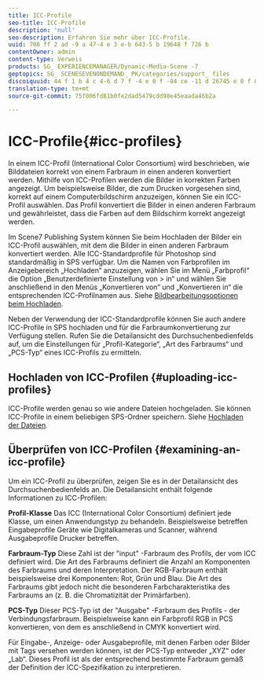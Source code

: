 ```yaml
---
title: ICC-Profile
seo-title: ICC-Profile
description: 'null'
seo-description: Erfahren Sie mehr über ICC-Profile.
uuid: 708 ff 2 ad -9 a 47-4 e 3 e-b 643-5 b 19648 f 726 b
contentOwner: admin
content-type: Verweis
products: SG_ EXPERIENCEMANAGER/Dynamic-Media-Scene -7
geptopics: SG_ SCENESEVENONDEMAND_ PK/categories/support_ files
discoiquuid: 44 f 1 b 4 c 4-6 d 7 f -4 e 0 f -84 ce -11 d 26745 e 0 f 0
translation-type: tm+mt
source-git-commit: 75f006fd81b0fe2dad5479cdd98e45eaada46b2a

---
```



# ICC-Profile{#icc-profiles}

In einem ICC-Profil (International Color Consortium) wird beschrieben, wie Bilddateien korrekt von einem Farbraum in einen anderen konvertiert werden. Mithilfe von ICC-Profilen werden die Bilder in korrekten Farben angezeigt. Um beispielsweise Bilder, die zum Drucken vorgesehen sind, korrekt auf einem Computerbildschirm anzuzeigen, können Sie ein ICC-Profil auswählen. Das Profil konvertiert die Bilder in einen anderen Farbraum und gewährleistet, dass die Farben auf dem Bildschirm korrekt angezeigt werden.

Im Scene7 Publishing System können Sie beim Hochladen der Bilder ein ICC-Profil auswählen, mit dem die Bilder in einen anderen Farbraum konvertiert werden. Alle ICC-Standardprofile für Photoshop sind standardmäßig in SPS verfügbar. Um die Namen von Farbprofilen im Anzeigebereich „Hochladen“ anzuzeigen, wählen Sie im Menü „Farbprofil“ die Option „Benutzerdefinierte Einstellung von &gt; in“ und wählen Sie anschließend in den Menüs „Konvertieren von“ und „Konvertieren in“ die entsprechenden ICC-Profilnamen aus. Siehe [Bildbearbeitungsoptionen beim Hochladen](image-editing-options-upload.md#image-editing-options-at-upload).

Neben der Verwendung der ICC-Standardprofile können Sie auch andere ICC-Profile in SPS hochladen und für die Farbraumkonvertierung zur Verfügung stellen. Rufen Sie die Detailansicht des Durchsuchenbedienfelds auf, um die Einstellungen für „Profil-Kategorie“, „Art des Farbraums“ und „PCS-Typ“ eines ICC-Profils zu ermitteln.

## Hochladen von ICC-Profilen {#uploading-icc-profiles}

ICC-Profile werden genau so wie andere Dateien hochgeladen. Sie können ICC-Profile in einem beliebigen SPS-Ordner speichern. Siehe [Hochladen der Dateien](uploading-files.md#uploading_your_files).

## Überprüfen von ICC-Profilen {#examining-an-icc-profile}

Um ein ICC-Profil zu überprüfen, zeigen Sie es in der Detailansicht des Durchsuchenbedienfelds an. Die Detailansicht enthält folgende Informationen zu ICC-Profilen:

**Profil-Klasse** Das ICC (International Color Consortium) definiert jede Klasse, um einen Anwendungstyp zu behandeln. Beispielsweise betreffen Eingabeprofile Geräte wie Digitalkameras und Scanner, während Ausgabeprofile Drucker betreffen.

**Farbraum-Typ** Diese Zahl ist der "input" -Farbraum des Profils, der vom ICC definiert wird. Die Art des Farbraums definiert die Anzahl an Komponenten des Farbraums und deren Interpretation. Der RGB-Farbraum enthält beispielsweise drei Komponenten: Rot, Grün und Blau. Die Art des Farbraums gibt jedoch nicht die besonderen Farbcharakteristika des Farbraums an (z. B. die Chromatizität der Primärfarben).

**PCS-Typ** Dieser PCS-Typ ist der "Ausgabe" -Farbraum des Profils - der Verbindungsfarbraum. Beispielsweise kann ein Farbprofil RGB in PCS konvertieren, von dem es anschließend in CMYK konvertiert wird.

Für Eingabe-, Anzeige- oder Ausgabeprofile, mit denen Farben oder Bilder mit Tags versehen werden können, ist der PCS-Typ entweder „XYZ“ oder „Lab“. Dieses Profil ist als der entsprechend bestimmte Farbraum gemäß der Definition der ICC-Spezifikation zu interpretieren.
